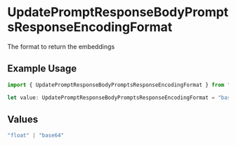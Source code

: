 # UpdatePromptResponseBodyPromptsResponseEncodingFormat

The format to return the embeddings

## Example Usage

```typescript
import { UpdatePromptResponseBodyPromptsResponseEncodingFormat } from "@orq-ai/node/models/operations";

let value: UpdatePromptResponseBodyPromptsResponseEncodingFormat = "base64";
```

## Values

```typescript
"float" | "base64"
```